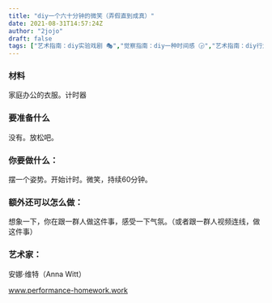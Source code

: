 ```yaml
---
title: "diy一个六十分钟的微笑（弄假直到成真）"
date: 2021-08-31T14:57:24Z
author: "2jojo"
draft: false
tags: ["艺术指南：diy实验戏剧 🎭","觉察指南：diy一种时间感 🕞","艺术指南：diy行为艺术 🕴","觉察指南：diy一种尴尬 😬","觉察指南：diy一种笑 😄","物品：diy屏幕 🖥📱","空间指南：diy办公室👩‍💼","觉察指南：diy一种坚持"]
---
```


### 材料
家庭办公的衣服。计时器

### 要准备什么

没有。放松吧。

### 你要做什么：

摆一个姿势。开始计时。微笑，持续60分钟。

### 额外还可以怎么做：

想象一下，你在跟一群人做这件事，感受一下气氛。（或者跟一群人视频连线，做这件事）

### 艺术家：

安娜·维特（Anna Witt）

www.performance-homework.work

